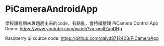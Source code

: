 # PiCameraAndroidApp
學校課程期末專題趕出來的code，有點亂，會持續整理
PiCamera Control App Demo:
https://www.youtube.com/watch?v=-pmIIZanDHg

Raspberry pi source code:
https://github.com/daivd8712403/PiCameraApp
